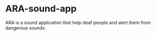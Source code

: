 # ARA-sound-app
ARA is a sound application that help deaf people and alert them from dangerous sounds
